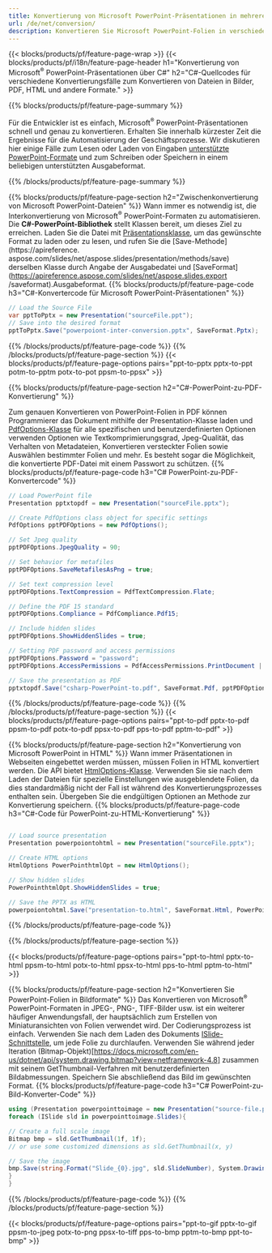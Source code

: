 ```yaml
---
title: Konvertierung von Microsoft PowerPoint-Präsentationen in mehrere Dateien mit C#
url: /de/net/conversion/
description: Konvertieren Sie Microsoft PowerPoint-Folien in verschiedene Dateien, einschließlich PDF-, HTML- und Bildformate auf .NET Framework-, .NET Core-, Windows Azure-, Mono- oder Xamarin-Plattformen.
---
```


{{< blocks/products/pf/feature-page-wrap >}}
{{< blocks/products/pf/i18n/feature-page-header h1="Konvertierung von Microsoft<sup>®</sup> PowerPoint-Präsentationen über C#" h2="C#-Quellcodes für verschiedene Konvertierungsfälle zum Konvertieren von Dateien in Bilder, PDF, HTML und andere Formate." >}}

{{% blocks/products/pf/feature-page-summary %}}

Für die Entwickler ist es einfach, Microsoft<sup>®</sup> PowerPoint-Präsentationen schnell und genau zu konvertieren. Erhalten Sie innerhalb kürzester Zeit die Ergebnisse für die Automatisierung der Geschäftsprozesse. Wir diskutieren hier einige Fälle zum Lesen oder Laden von Eingaben [unterstützte PowerPoint-Formate](https://docs.aspose.com/slides/net/supported-file-formats/) und zum Schreiben oder Speichern in einem beliebigen unterstützten Ausgabeformat. 

{{% /blocks/products/pf/feature-page-summary  %}}

{{% blocks/products/pf/feature-page-section  h2="Zwischenkonvertierung von Microsoft PowerPoint-Dateien" %}}
Wann immer es notwendig ist, die Interkonvertierung von Microsoft<sup>®</sup> PowerPoint-Formaten zu automatisieren. Die **C#-PowerPoint-Bibliothek** stellt Klassen bereit, um dieses Ziel zu erreichen. Laden Sie die Datei mit [Präsentationsklasse](https://apireference.aspose.com/net/slides/aspose.slides/presentation), um das gewünschte Format zu laden oder zu lesen, und rufen Sie die [Save-Methode](https://apireference. aspose.com/slides/net/aspose.slides/presentation/methods/save) derselben Klasse durch Angabe der Ausgabedatei und [SaveFormat](https://apireference.aspose.com/slides/net/aspose.slides.export /saveformat).Ausgabeformat. 
{{% blocks/products/pf/feature-page-code h3="C#-Konvertercode für Microsoft PowerPoint-Präsentationen" %}}

```cs
// Load the Source File
var pptToPptx = new Presentation("sourceFile.ppt");
// Save into the desired format
pptToPptx.Save("powerpoiont-inter-conversion.pptx", SaveFormat.Pptx);   
```
{{% /blocks/products/pf/feature-page-code  %}}
{{% /blocks/products/pf/feature-page-section %}}
{{< blocks/products/pf/feature-page-options pairs="ppt-to-pptx pptx-to-ppt potm-to-pptm potx-to-pot ppsm-to-ppsx" >}}


{{% blocks/products/pf/feature-page-section  h2="C#-PowerPoint-zu-PDF-Konvertierung" %}}

Zum genauen Konvertieren von PowerPoint-Folien in PDF können Programmierer das Dokument mithilfe der Presentation-Klasse laden und [PdfOptions-Klasse](https://apireference.aspose.com/slides/net/aspose.slides.export/pdfoptions) für alle spezifischen und benutzerdefinierten Optionen verwenden Optionen wie Textkomprimierungsgrad, Jpeg-Qualität, das Verhalten von Metadateien, Konvertieren versteckter Folien sowie Auswählen bestimmter Folien und mehr. Es besteht sogar die Möglichkeit, die konvertierte PDF-Datei mit einem Passwort zu schützen.
{{% blocks/products/pf/feature-page-code h3="C# PowerPoint-zu-PDF-Konvertercode" %}}

```cs
// Load PowerPoint file
Presentation pptxtopdf = new Presentation("sourceFile.pptx");

// Create PdfOptions class object for specific settings
PdfOptions pptPDFOptions = new PdfOptions();

// Set Jpeg quality
pptPDFOptions.JpegQuality = 90;

// Set behavior for metafiles
pptPDFOptions.SaveMetafilesAsPng = true;

// Set text compression level
pptPDFOptions.TextCompression = PdfTextCompression.Flate;

// Define the PDF 15 standard
pptPDFOptions.Compliance = PdfCompliance.Pdf15;

// Include hidden slides
pptPDFOptions.ShowHiddenSlides = true;

// Setting PDF password and access permissions
pptPDFOptions.Password = "password";
pptPDFOptions.AccessPermissions = PdfAccessPermissions.PrintDocument | PdfAccessPermissions.HighQualityPrint;

// Save the presentation as PDF
pptxtopdf.Save("csharp-PowerPoint-to.pdf", SaveFormat.Pdf, pptPDFOptions);

```
{{% /blocks/products/pf/feature-page-code  %}}
{{% /blocks/products/pf/feature-page-section %}}
{{< blocks/products/pf/feature-page-options pairs="ppt-to-pdf pptx-to-pdf ppsm-to-pdf potx-to-pdf ppsx-to-pdf pps-to-pdf pptm-to-pdf" >}}


{{% blocks/products/pf/feature-page-section  h2="Konvertierung von Microsoft PowerPoint in HTML" %}}
Wann immer Präsentationen in Webseiten eingebettet werden müssen, müssen Folien in HTML konvertiert werden. Die API bietet [HtmlOptions-Klasse](https://apireference.aspose.com/slides/net/aspose.slides.export/htmloptions). Verwenden Sie sie nach dem Laden der Dateien für spezielle Einstellungen wie ausgeblendete Folien, da dies standardmäßig nicht der Fall ist während des Konvertierungsprozesses enthalten sein. Übergeben Sie die endgültigen Optionen an Methode zur Konvertierung speichern.
{{% blocks/products/pf/feature-page-code h3="C#-Code für PowerPoint-zu-HTML-Konvertierung" %}}

```cs

// Load source presentation 
Presentation powerpoiontohtml = new Presentation("sourceFile.pptx");

// Create HTML options
HtmlOptions PowerPointhtmlOpt = new HtmlOptions();

// Show hidden slides
PowerPointhtmlOpt.ShowHiddenSlides = true;

// Save the PPTX as HTML
powerpoiontohtml.Save("presentation-to.html", SaveFormat.Html, PowerPointhtmlOpt); 

```
{{% /blocks/products/pf/feature-page-code %}}

{{% /blocks/products/pf/feature-page-section %}}

{{< blocks/products/pf/feature-page-options pairs="ppt-to-html pptx-to-html ppsm-to-html potx-to-html ppsx-to-html pps-to-html pptm-to-html" >}}

{{% blocks/products/pf/feature-page-section  h2="Konvertieren Sie PowerPoint-Folien in Bildformate" %}}
Das Konvertieren von Microsoft<sup>®</sup> PowerPoint-Formaten in JPEG-, PNG-, TIFF-Bilder usw. ist ein weiterer häufiger Anwendungsfall, der hauptsächlich zum Erstellen von Miniaturansichten von Folien verwendet wird. Der Codierungsprozess ist einfach. Verwenden Sie nach dem Laden des Dokuments [ISlide-Schnittstelle](https://apireference.aspose.com/net/slides/aspose.slides/islide), um jede Folie zu durchlaufen. Verwenden Sie während jeder Iteration (Bitmap-Objekt)[https://docs.microsoft.com/en-us/dotnet/api/system.drawing.bitmap?view=netframework-4.8] zusammen mit seinem GetThumbnail-Verfahren mit benutzerdefinierten Bildabmessungen. Speichern Sie abschließend das Bild im gewünschten Format.
{{% blocks/products/pf/feature-page-code h3="C# PowerPoint-zu-Bild-Konverter-Code" %}}
```cs
using (Presentation powerpointtoimage = new Presentation("source-file.ppt")){
foreach (ISlide sld in powerpointtoimage.Slides){

// Create a full scale image
Bitmap bmp = sld.GetThumbnail(1f, 1f);
// or use some customized dimensions as sld.GetThumbnail(x, y)

// Save the image
bmp.Save(string.Format("Slide_{0}.jpg", sld.SlideNumber), System.Drawing.Imaging.ImageFormat.Jpeg);
}
}
```
{{% /blocks/products/pf/feature-page-code %}}
{{% /blocks/products/pf/feature-page-section %}}

{{< blocks/products/pf/feature-page-options pairs="ppt-to-gif pptx-to-gif ppsm-to-jpeg potx-to-png ppsx-to-tiff pps-to-bmp pptm-to-bmp ppt-to-bmp" >}}
